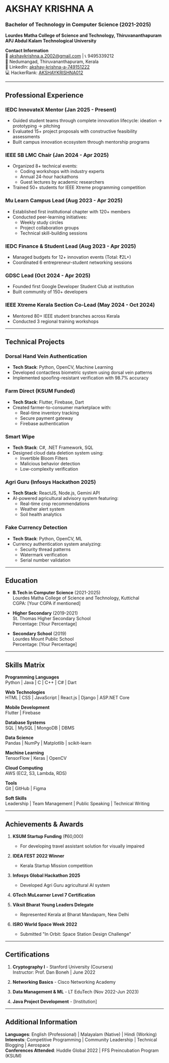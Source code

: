 # AKSHAY KRISHNA A

### Bachelor of Technology in Computer Science (2021-2025)
**Lourdes Matha College of Science and Technology, Thiruvananthapuram**  
**APJ Abdul Kalam Technological University**

**Contact Information**  
📧 akshaykrishna.a.2002@gmail.com | 📞 9495339212  
📍 Nedumangad, Thiruvananthapuram, Kerala  
🔗 LinkedIn: [akshay-krishna-a-749151222](https://linkedin.com/in/akshay-krishna-a-749151222)  
💻 HackerRank: [AKSHAYKRISHNA012](https://www.hackerrank.com/AKSHAYKRISHNA012)

---

## Professional Experience

### **IEDC InnovateX Mentor** (Jan 2025 - Present)
- Guided student teams through complete innovation lifecycle: ideation → prototyping → pitching
- Evaluated 15+ project proposals with constructive feasibility assessments
- Built campus innovation ecosystem through mentorship programs

### **IEEE SB LMC Chair** (Jan 2024 - Apr 2025)
- Organized 8+ technical events:
  - Coding workshops with industry experts
  - Annual 24-hour hackathons
  - Guest lectures by academic researchers
- Trained 50+ students for IEEE Xtreme programming competition

### **Mu Learn Campus Lead** (Aug 2023 - Apr 2025)
- Established first institutional chapter with 120+ members
- Conducted peer-learning initiatives:
  - Weekly study circles
  - Project collaboration groups
  - Technical skill-building sessions

### **IEDC Finance & Student Lead** (Aug 2023 - Apr 2025)
- Managed budgets for 12+ innovation events (Total: ₹2L+)
- Coordinated 6 entrepreneur-student networking sessions

### **GDSC Lead** (Oct 2024 - Apr 2025)
- Founded first Google Developer Student Club at institution
- Built community of 150+ developers

### **IEEE Xtreme Kerala Section Co-Lead** (May 2024 - Oct 2024)
- Mentored 80+ IEEE student branches across Kerala
- Conducted 3 regional training workshops

---

## Technical Projects

### **Dorsal Hand Vein Authentication**
- **Tech Stack**: Python, OpenCV, Machine Learning
- Developed contactless biometric system using dorsal vein patterns
- Implemented spoofing-resistant verification with 98.7% accuracy

### **Farm Direct** (KSUM Funded)
- **Tech Stack**: Flutter, Firebase, Dart
- Created farmer-to-consumer marketplace with:
  - Real-time inventory tracking
  - Secure payment gateway
  - Firebase authentication

### **Smart Wipe**
- **Tech Stack**: C#, .NET Framework, SQL
- Designed cloud data deletion system using:
  - Invertible Bloom Filters
  - Malicious behavior detection
  - Low-complexity verification

### **Agri Guru** (Infosys Hackathon 2025)
- **Tech Stack**: ReactJS, Node.js, Gemini API
- AI-powered agricultural advisory system featuring:
  - Real-time crop recommendations
  - Weather alert system
  - Soil health analytics

### **Fake Currency Detection**
- **Tech Stack**: Python, OpenCV, ML
- Currency authentication system analyzing:
  - Security thread patterns
  - Watermark verification
  - Serial number validation

---

## Education
- **B.Tech in Computer Science** (2021-2025)  
  Lourdes Matha College of Science and Technology, Kuttichal  
  CGPA: [Your CGPA if mentioned]

- **Higher Secondary** (2019-2021)  
  St. Thomas Higher Secondary School  
  Percentage: [Your Percentage]

- **Secondary School** (2019)  
  Lourdes Mount Public School  
  Percentage: [Your Percentage]

---

## Skills Matrix

**Programming Languages**  
Python | Java | C | C++ | C# | Dart

**Web Technologies**  
HTML | CSS | JavaScript | React.js | Django | ASP.NET Core

**Mobile Development**  
Flutter | Firebase

**Database Systems**  
SQL | MySQL | MongoDB | DBMS

**Data Science**  
Pandas | NumPy | Matplotlib | scikit-learn

**Machine Learning**  
TensorFlow | Keras | OpenCV

**Cloud Computing**  
AWS (EC2, S3, Lambda, RDS)

**Tools**  
Git | GitHub | Figma

**Soft Skills**  
Leadership | Team Management | Public Speaking | Technical Writing

---

## Achievements & Awards
1. **KSUM Startup Funding** (₹60,000)  
   - For developing travel assistant solution for visually impaired

2. **IDEA FEST 2022 Winner**  
   - Kerala Startup Mission competition

3. **Infosys Global Hackathon 2025**  
   - Developed Agri Guru agricultural AI system

4. **GTech MuLearner Level 7 Certification**

5. **Viksit Bharat Young Leaders Delegate**  
   - Represented Kerala at Bharat Mandapam, New Delhi

6. **ISRO World Space Week 2022**  
   - Submitted "In Orbit: Space Station Design Challenge"

---

## Certifications
1. **Cryptography I** - Stanford University (Coursera)  
   Instructor: Prof. Dan Boneh | June 2022

2. **Networking Basics** - Cisco Networking Academy

3. **Data Management & ML** - LT EduTech (Nov 2022-Jun 2023)

4. **Java Project Development** - [Institution]

---

## Additional Information
**Languages**: English (Professional) | Malayalam (Native) | Hindi (Working)  
**Interests**: Competitive Programming | Community Leadership | Technical Blogging | Aerospace  
**Conferences Attended**: Huddle Global 2022 | FFS Preincubation Program (KSUM)
